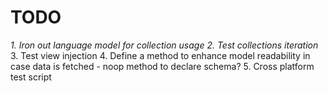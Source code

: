 # TODO
_1. Iron out language model for collection usage_
_2. Test collections iteration_
3. Test view injection
4. Define a method to enhance model readability in case data is fetched
    - noop method to declare schema?
5. Cross platform test script